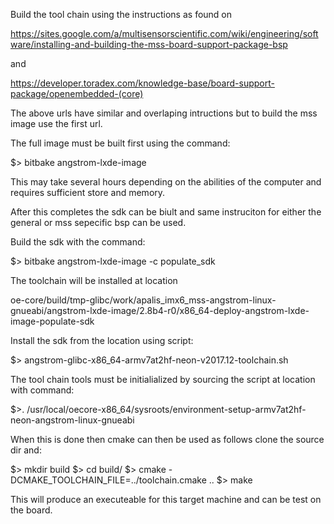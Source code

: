 Build the tool chain using the instructions as found on 

https://sites.google.com/a/multisensorscientific.com/wiki/engineering/software/installing-and-building-the-mss-board-support-package-bsp 

and 

https://developer.toradex.com/knowledge-base/board-support-package/openembedded-(core)

The above urls have similar and overlaping intructions but to build the mss image use the first 
url. 

The full image must be built first using the command:

$> bitbake angstrom-lxde-image

This may take several hours depending on the abilities of the computer and requires sufficient 
store and memory.

After this completes the sdk can be biult and same instruciton for either the general 
or mss sepecific bsp can be used. 

Build the sdk with the command:

$> bitbake angstrom-lxde-image -c populate_sdk

The toolchain will be installed at location 

oe-core/build/tmp-glibc/work/apalis_imx6_mss-angstrom-linux-gnueabi/angstrom-lxde-image/2.8b4-r0/x86_64-deploy-angstrom-lxde-image-populate-sdk

Install the sdk from the location using script:

$> angstrom-glibc-x86_64-armv7at2hf-neon-v2017.12-toolchain.sh 

The tool chain tools must be initialialized by sourcing the script at location with command:

$>. /usr/local/oecore-x86_64/sysroots/environment-setup-armv7at2hf-neon-angstrom-linux-gnueabi

When this is done then cmake can then be used as follows clone the source dir and:

$> mkdir build
$> cd build/
$> cmake -DCMAKE_TOOLCHAIN_FILE=../toolchain.cmake ..
$> make

This will produce an executeable for this target machine and can be test on the board.






